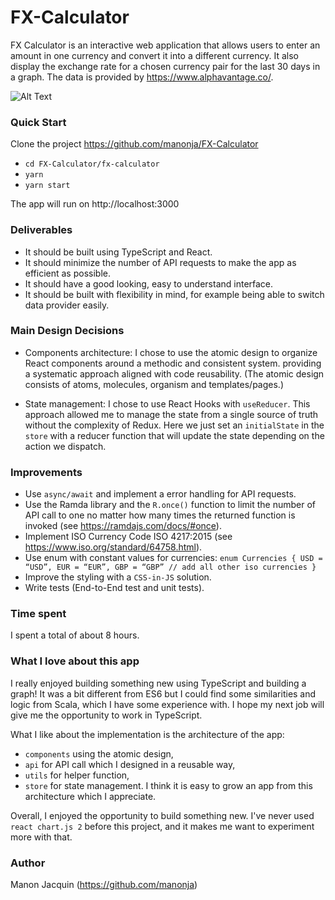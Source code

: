 # FX-Calculator

FX Calculator is an interactive web application that allows users to enter an amount in one currency and convert it into a different currency. It also display the exchange rate for a chosen currency pair for the last 30 days in a graph. The data is provided by
https://www.alphavantage.co/.

![Alt Text](https://media.giphy.com/media/gQdejV5BBChHi/giphy.gif)


### Quick Start
Clone the project https://github.com/manonja/FX-Calculator

- `cd FX-Calculator/fx-calculator`
-  `yarn`
- `yarn start`

The app will run on http://localhost:3000

### Deliverables
- It should be built using TypeScript and React. 
- It should minimize the number of API requests to make the app as efficient as possible.
- It should have a good looking, easy to understand interface. 
- It should be built with flexibility in mind, for example being able to switch data provider easily.

### Main Design Decisions
- Components architecture: I chose to use the atomic design to organize React components around a methodic and consistent system. providing a systematic approach aligned with code reusability. (The atomic design consists of atoms, molecules, organism and templates/pages.)

- State management: I chose to use React Hooks with `useReducer`. This approach allowed me to manage the state from a single source of truth without the complexity of Redux. Here we just set an `initialState` in the `store` with a reducer function that will update the state depending on the action we dispatch.

### Improvements
- Use `async/await` and implement a error handling for API requests.
- Use the Ramda library and the `R.once()` function to limit the number of API call to one no matter how many times the returned function is invoked (see https://ramdajs.com/docs/#once).
- Implement ISO Currency Code ISO 4217:2015 (see https://www.iso.org/standard/64758.html).
- Use enum with constant values for currencies: 
  `enum Currencies { USD = “USD”, EUR = “EUR”, GBP = “GBP” // add all other iso currencies }`
- Improve the styling with a `CSS-in-JS` solution.
- Write tests (End-to-End test and unit tests).

### Time spent
I spent a total of about 8 hours. 

### What I love about this app
I really enjoyed building something new using TypeScript and building a graph! It was a bit different from ES6 but I could find some similarities and logic from Scala, which I have some experience with. I hope my next job will give me the opportunity to work in TypeScript.

What I like about the implementation is the architecture of the app:
- `components` using the atomic design, 
- `api` for API call which I designed in a reusable way,
- `utils` for helper function,
- `store` for state management. 
I think it is easy to grow an app from this architecture which I appreciate.

Overall, I enjoyed the opportunity to build something new. I've never used `react chart.js 2` before this project, and it makes me want to experiment more with that. 

### Author
Manon Jacquin (https://github.com/manonja)
